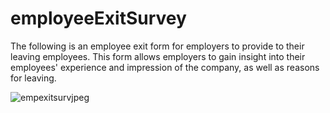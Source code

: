 # employeeExitSurvey
The following is an employee exit form for employers to provide to their leaving employees. This form allows employers to gain insight into their employees' experience and impression of the company, as well as reasons for leaving. 


![empexitsurvjpeg](https://user-images.githubusercontent.com/46868984/51699245-897edd80-200c-11e9-8779-910490874951.jpeg)
